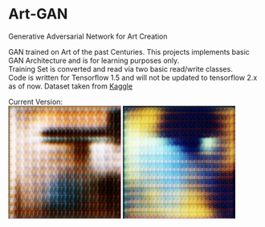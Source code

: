 # Art-GAN
Generative Adversarial Network for Art Creation

GAN trained on Art of the past Centuries. This projects implements basic GAN Architecture and is for learning purposes only. \
Training Set is converted and read via two basic read/write classes.  
Code is written for Tensorflow 1.5 and will not be updated to tensorflow 2.x as of now.
Dataset taken from [Kaggle](https://www.kaggle.com/c/painter-by-numbers/overview)

Current Version: \
<img src="https://github.com/smdgn/images/blob/master/44.png" width="224" height="224"> <img src="https://github.com/smdgn/images/blob/master/33.png" width="224" height="224">
